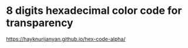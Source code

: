 # 8 digits hexadecimal color code for transparency
https://hayknurijanyan.github.io/hex-code-alpha/
